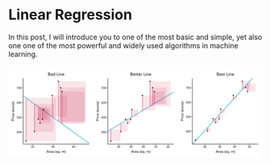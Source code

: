 # Linear Regression

In this post, I will introduce you to one of the most basic and simple, yet also one one of the most powerful and widely used algorithms in machine learning.

![](img/goodRegressionLine.png)